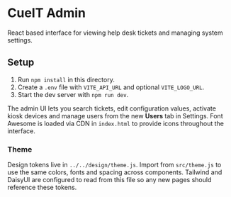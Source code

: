 # CueIT Admin

React based interface for viewing help desk tickets and managing system settings.

## Setup
1. Run `npm install` in this directory.
2. Create a `.env` file with `VITE_API_URL` and optional `VITE_LOGO_URL`.
3. Start the dev server with `npm run dev`.

The admin UI lets you search tickets, edit configuration values, activate kiosk devices and manage users from the new **Users** tab in Settings.
Font Awesome is loaded via CDN in `index.html` to provide icons throughout the interface.

### Theme

Design tokens live in `../../design/theme.js`. Import from `src/theme.js` to use
the same colors, fonts and spacing across components. Tailwind and DaisyUI are
configured to read from this file so any new pages should reference these
tokens.

